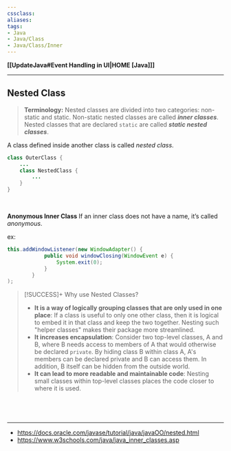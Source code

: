 ```yaml
---
cssclass:
aliases:
tags:
- Java
- Java/Class
- Java/Class/Inner
---
```

**[[UpdateJava#Event Handling in UI|HOME [Java]]]**

---
## Nested Class
> **Terminology:** Nested classes are divided into two categories: non-static and static. Non-static nested classes are called _**inner classes**_. Nested classes that are declared `static` are called _**static nested classes**_.

A class defined inside another class is called *nested class*.
```java
class OuterClass {
	...
	class NestedClass {
		...
	}
}
```

<br>

**Anonymous Inner Class**
If an inner class does not have a name, it’s called *anonymous*.

ex:
```java
this.addWindowListener(new WindowAdapter() {
			public void windowClosing(WindowEvent e) {
				System.exit(0);
			}
		}
);
```

>[!SUCCESS]+ Why use Nested Classes?
> - **It is a way of logically grouping classes that are only used in one place**: If a class is useful to only one other class, then it is logical to embed it in that class and keep the two together. Nesting such "helper classes" makes their package more streamlined.
> - **It increases encapsulation**: Consider two top-level classes, A and B, where B needs access to members of A that would otherwise be declared `private`. By hiding class B within class A, A's members can be declared private and B can access them. In addition, B itself can be hidden from the outside world.
> - **It can lead to more readable and maintainable code**: Nesting small classes within top-level classes places the code closer to where it is used.

<br>

# 
---
- https://docs.oracle.com/javase/tutorial/java/javaOO/nested.html
- https://www.w3schools.com/java/java_inner_classes.asp